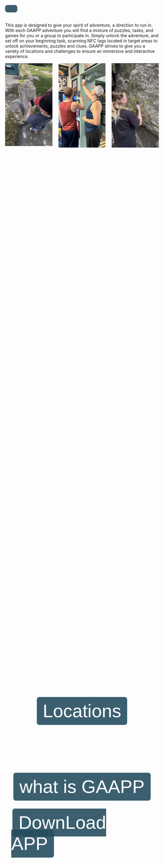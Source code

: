 <p style="font-size: 16px; color: #ffffff; background-color: #264d5fe4; padding: 12px 20px; border-radius: 8px; display: inline-block; font-family: sans-serif;">


This app is designed to give your spirit of adventure, a direction to run in. With each GAAPP adventure you will find a mixture of puzzles, tasks, and games for you or a group to participate in. Simply unlock the adventure, and set off on your beginning task, scanning NFC tags located in target areas to unlock achievements, puzzles and clues. GAAPP strives to give you a variety of locations and challenges to ensure an immersive and interactive experience.

<div>

<div style="display: flex; justify-content: center; gap: 20px;">
  <a href="images/gallery/image1.png">
    <img src="images/gallery/image1.png" alt="Gallery Image 1" style="width: 200px;" />
  </a>
  <a href="images/gallery/image2.png">
    <img src="images/gallery/image2.png" alt="Gallery Image 2" style="width: 200px;" />
  </a>
  <a href="images/gallery/image3.png">
    <img src="images/gallery/image3.png" alt="Gallery Image 3" style="width: 200px;" />
  </a>
</div> 

<div style="display: flex; flex-direction: column; align-items: center; justify-content: center; min-height: 100vh; gap: 20px; padding: 20px;">




&nbsp; 



<a href="https://maps.app.goo.gl/jLEB5t4RgrjCwLWCA" target="\_blank" style="font-size: 60px; color: #ffffff; background-color: #264d5fe4; padding: 12px 20px; border-radius: 8px; font-family: sans-serif; text-decoration: none;">Locations</a>

&nbsp;

 



<a href="about.html" target="\\\_blank" style="font-size: 60px; color: #ffffff; background-color: #264d5fe4; padding: 12px 20px; border-radius: 8px; font-family: sans-serif; text-decoration: none;">what is GAAPP</a>









 <a href="download.html" target="\_blank" style="font-size: 60px; color: #ffffff; background-color: #264d5fe4; padding: 12px 20px; border-radius: 8px; font-family: sans-serif; text-decoration: none;">DownLoad APP</a>



</div>





 



